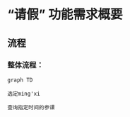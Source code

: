 # “请假” 功能需求概要

## 流程

### 整体流程：

```mermaid
graph TD

选定ming'xi

查询指定时间的参课

```
<!--stackedit_data:
eyJoaXN0b3J5IjpbLTk0NzY3MDYxMiwyMTAzOTIzMzIyLDgzMj
U1ODQ5NCwtMTMwMDIwOTk1NCw3MzA5OTgxMTZdfQ==
-->